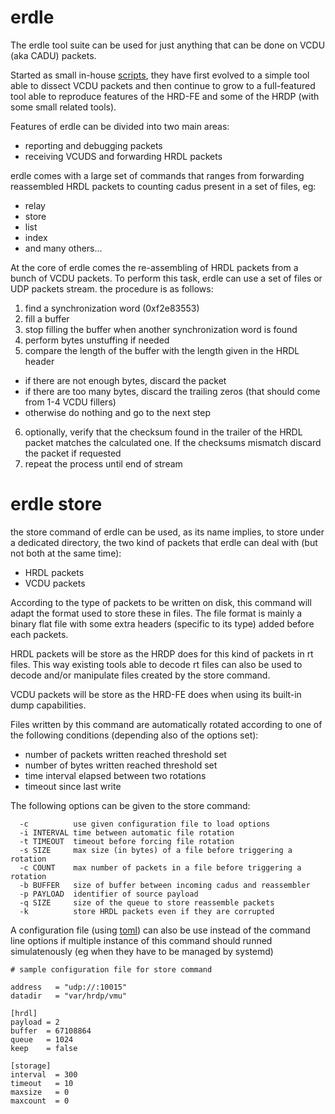 # erdle

The erdle tool suite can be used for just anything that can be done on VCDU (aka
CADU) packets.

Started as small in-house [scripts](https://github.com/busoc/cadus), they have
first evolved to a simple tool able to dissect VCDU packets and then continue to
grow to a full-featured tool able to reproduce features of the HRD-FE and some
of the HRDP (with some small related tools).

Features of erdle can be divided into two main areas:

* reporting and debugging packets
* receiving VCUDS and forwarding HRDL packets

erdle comes with a large set of commands that ranges from forwarding reassembled
HRDL packets to counting cadus present in a set of files, eg:

* relay
* store
* list
* index
* and many others...

At the core of erdle comes the re-assembling of HRDL packets from a bunch of
VCDU packets. To perform this task, erdle can use a set of files or UDP packets
stream. the procedure is as follows:

1. find a synchronization word (0xf2e83553)
2. fill a buffer
3. stop filling the buffer when another synchronization word is found
4. perform bytes unstuffing if needed
5. compare the length of the buffer with the length given in the HRDL header
  - if there are not enough bytes, discard the packet
  - if there are too many bytes, discard the trailing zeros (that should come
    from 1-4 VCDU fillers)
  - otherwise do nothing and go to the next step
6. optionally, verify that the checksum found in the trailer of the HRDL packet
  matches the calculated one. If the checksums mismatch discard the packet if
  requested
7. repeat the process until end of stream

# erdle store

the store command of erdle can be used, as its name implies, to store under a
dedicated directory, the two kind of packets that erdle can deal with (but not
both at the same time):

* HRDL packets
* VCDU packets

According to the type of packets to be written on disk, this command will adapt
the format used to store these in files. The file format is mainly a binary flat
file with some extra headers (specific to its type) added before each packets.

HRDL packets will be store as the HRDP does for this kind of packets in rt files.
This way existing tools able to decode rt files can also be used to decode and/or
manipulate files created by the store command.

VCDU packets will be store as the HRD-FE does when using its built-in dump
capabilities.

Files written by this command are automatically rotated according to one of the
following conditions (depending also of the options set):

* number of packets written reached threshold set
* number of bytes written reached threshold set
* time interval elapsed between two rotations
* timeout since last write

The following options can be given to the store command:

```
  -c          use given configuration file to load options
  -i INTERVAL time between automatic file rotation
  -t TIMEOUT  timeout before forcing file rotation
  -s SIZE     max size (in bytes) of a file before triggering a rotation
  -c COUNT    max number of packets in a file before triggering a rotation
  -b BUFFER   size of buffer between incoming cadus and reassembler
  -p PAYLOAD  identifier of source payload
  -q SIZE     size of the queue to store reassemble packets
  -k          store HRDL packets even if they are corrupted
```

A configuration file (using [toml](https://github.com/toml-lang/toml)) can also
be use instead of the command line options if multiple instance of this command
should runned simulatenously (eg when they have to be managed by systemd)

```
# sample configuration file for store command

address   = "udp://:10015"
datadir   = "var/hrdp/vmu"

[hrdl]
payload = 2
buffer  = 67108864
queue   = 1024
keep    = false

[storage]
interval  = 300
timeout   = 10
maxsize   = 0
maxcount  = 0
```
